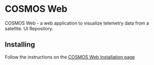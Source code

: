 # COSMOS Web

COSMOS Web - a web application to visualize telemetry data from a satellite. UI Repository.


## Installing

Follow the instructions on the [COSMOS Web Installation page](https://hsfl.github.io/cosmos-docs/pages/2-getting_started/install/cosmos-web.html)
